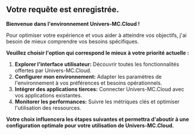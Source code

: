 ##  Votre requête est enregistrée. 

**Bienvenue dans l'environnement Univers-MC.Cloud !**

Pour optimiser votre expérience et vous aider à atteindre vos objectifs, j'ai besoin de mieux comprendre vos besoins spécifiques. 

**Veuillez choisir l'option qui correspond le mieux à votre priorité actuelle :**

1. **Explorer l'interface utilisateur:** Découvrir toutes les fonctionnalités offertes par Univers-MC.Cloud.
2. **Configurer mon environnement:** Adapter les paramètres de l'environnement à vos préférences et besoins opérationnels.
3. **Intégrer des applications tierces:**  Connecter Univers-MC.Cloud avec vos applications existantes.
4. **Monitorer les performances:**  Suivre les métriques clés et optimiser l'utilisation des ressources.

**Votre choix influencera les étapes suivantes et permettra d'aboutir à une configuration optimale pour votre utilisation de Univers-MC.Cloud.** 



